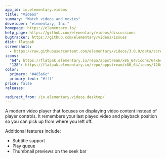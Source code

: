 ```yaml
---
app_id: io.elementary.videos
title: "Videos"
summary: "Watch videos and movies"
developer: "elementary, Inc."
homepage: https://elementary.io/
help_page: https://github.com/elementary/videos/discussions
bugtracker: https://github.com/elementary/videos/issues
dist: flatpak
screenshots:
  - https://raw.githubusercontent.com/elementary/videos/3.0.0/data/screenshot.png
icons:
  "64": https://flatpak.elementary.io/repo/appstream/x86_64/icons/64x64/io.elementary.videos.png
  "128": https://flatpak.elementary.io/repo/appstream/x86_64/icons/128x128/io.elementary.videos.png
color:
  primary: "#485a6c"
  primary-text: "#fff"
price: false
releases:

redirect_from: /io.elementary.videos.desktop/
---
```


<p>A modern video player that focuses on displaying video content instead of player controls. It remembers your last played video and playback position so you can pick up from where you left off.</p>
<p>Additional features include:</p>
<ul>
<li>Subtitle support</li>
<li>Play queue</li>
<li>Thumbnail previews on the seek bar</li>
</ul>